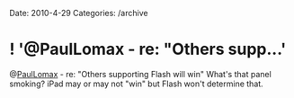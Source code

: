Date: 2010-4-29
Categories: /archive

# ! '@PaulLomax - re:  "Others supp...'

@<a href="http://twitter.com/PaulLomax" class="aktt_username">PaulLomax</a> - re:  "Others supporting Flash will win" What's that panel smoking? iPad may or may not "win" but Flash won't determine that.
